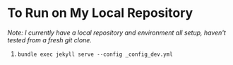 # To Run on My Local Repository

*Note: I currently have a local repository and environment all setup, haven't tested from a fresh git clone.*

1. `bundle exec jekyll serve --config _config_dev.yml`
